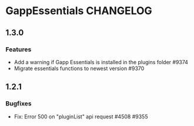 # GappEssentials CHANGELOG
## 1.3.0
### Features
- Add a warning if Gapp Essentials is installed in the plugins folder #9374
- Migrate essentials functions to newest version #9370

## 1.2.1
### Bugfixes
- Fix: Error 500 on "pluginList" api request #4508 #9355